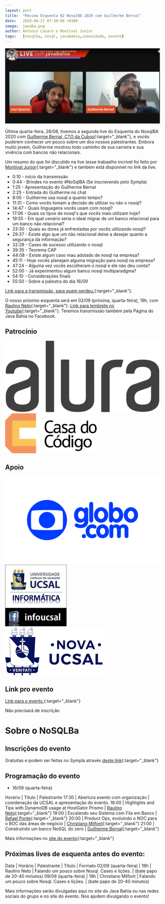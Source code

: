 ```yaml
---
layout: post
title:  "Review Esquenta 02 NosqlBA 2020 com Guilherme Bernal"
date:   2020-08-27 07:30:00 +0300
image:  javaba.png
author: Antonio Lazaro e Montival Junior
tags:   [nosqlba, nosql, javabahia,comunidade, evento]
---
```


![](/img/nosqlba/youtube-com-guilherme.png)

Última quarta-feira, 26/08, tivemos a segunda live do Esquenta do NosqlBA 2020 com [Guilherme Bernal, CTO da Cubos](https://www.linkedin.com/in/guilherme-bernal-58666777/){:target="\_blank"}, e vocês puderem conhecer um pouco sobre um dos nossos palestrantes. Embora muito jovem, Guilherme mostrou todo caminho de sua carreira e sua vivência com bancos não relacionais.

Um resumo do que foi discutido na live (esse trabaalho incrível foi feito por [Montival Junior](https://www.linkedin.com/in/montivaljunior){:target="\_blank"} e também está disponível no link da live.

- 0:10 - início da transmissão
- 0:44 - Brindes no evento #NoSqlBA (Se inscrevendo pelo Sympla)
- 1:25 - Apresentação do Guilherme Bernal
- 2:25 - Entrada do Guilherme no chat
- 8:05 - Guilherme usa nosql a quanto tempo?
- 11:31 - Como vocês tomam a decisão de utilizar ou não o nosql?
- 14:47 - Quais linguagens vocês usam com nosql?
- 17:06 - Quais os tipos de nosql's que vocês mais utilizam hoje?
- 19:55 - Em qual cenário seria o ideal migrar de um banco relacional para um banco não relacional?
- 23:30 - Quais as dores já enfrentadas por vocês utilizando nosql?
- 29:37 - Existe algo que um não relacional deixe a desejar quanto a segurança da informação?
- 32:29 - Cases de sucesso utilizando o nosql
- 39:35 - Teorema CAP
- 44:08 - Existe algum caso mau adotado de nosql na empresa?
- 45:11 - Hoje vocês planejam alguma migração para nosql na empresa?
- 47:24 - Alguma vez vocês escolheram o nosql e ele não deu conta?
- 52:00 - Já experimentou algum banco nosql multiparadgma?
- 54:10 - Considerações finais
- 55:50 - Sobre a palestra do dia 16/09


[Link para a transmissão, para quem perdeu.](https://www.youtube.com/watch?v=59ptT6WIbD0){:target="\_blank"}.

O nosso próximo esquenta será em 02/09 (próxima, quarta-feira), 19h, com [Raulino Neto](https://www.linkedin.com/in/raulinoneto/){:target="\_blank"}. [Link para lembrete no Youtube](https://www.youtube.com/watch?v=dfQ8JHzJSME){:target="\_blank"}. Teremos transmissão também pela Página do Java Bahia no Facebook.

## Patrocínio

<div>
    <img src="/img/nosqlba/alura-dark-1060px.png" class="img-thumbnail logo" alt="Alura">
    <img src="/img/nosqlba/cdc.png" class="img-thumbnail logo" alt="Casa do código">
</div>

## Apoio 
<div class="container">
    <div class="row text-center">
        <img src="/img/nosqlba/globodotcom.png" class="img-thumbnail logo" 
        alt="Globo.com">
        <img src="/img/nosqlba/logo_infoucsal.jpg" class="img-thumbnail logo" 
        alt="DA Info UCSAL">
        <img src="/img/nosqlba/logo-ucsal.png" class="img-thumbnail logo" 
        alt="UCSAL (Universidade Católica do Salvador)">
    </div>  
</div>


## Link pro evento

[Link para o evento.](https://www.youtube.com/watch?v=jEkV1B79C2g){:target="\_blank"}

Não precisará de inscrição

# Sobre o NoSQLBa

## Inscrições do evento

Gratuitas e podem ser feitas no Sympla através [deste link](https://www.sympla.com.br/nosqlba-2020__921068){:target="\_blank"}

## Programação do evento

- 16/09 (quarta-feira)

Horário | Título | Palestrante
17:30 | Abertura evento com organização | coordenação da UCSAL e apresentação do evento.
18:00 | Highlights and Tips with DynamoDB usage at HostGator Prismo	| [Raulino Neto](https://www.linkedin.com/in/raulinoneto/){:target="\_blank"}
19:00 | Escalando seu Sistema com Fila em Banco	| [Rafael Ponte](https://www.linkedin.com/in/rponte/){:target="\_blank"}
20:00 | Product Ops, evoluindo o NOC para o BOC das áreas de negócio | [Christiano Milfont](https://www.linkedin.com/in/cmilfont/){:target="\_blank"}
21:00 | Construindo um banco NoSQL do zero	| [Guilherme Bernal](https://www.linkedin.com/in/guilherme-bernal-58666777/){:target="\_blank"}

Mais informações no [site do evento](http://www.nosqlba.com/2020/index.html){:target="\_blank"}

## Próximas lives de esquenta antes do evento:

Data | Horário | Palestrante | Título | Formato
02/09 (quarta-feira) | 19h | Raulino Neto | Falando um pouco sobre Nosql. Cases e lições. | (bate papo de 20-40 minutos)
09/09 (quarta-feira) | 19h | Christiano Milfont | Falando um pouco sobre Nosql. Cases e lições. | (bate papo de 20-40 minutos)


Mais informações serão divulgadas aqui no site do Java Bahia ou nas redes sociais do grupo e no site do evento. Nos ajudem divulgando o evento!
